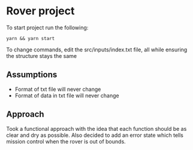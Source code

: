 # Rover project

To start project run the following:

`yarn && yarn start`

To change commands, edit the src/inputs/index.txt file, all while ensuring the structure stays the same

## Assumptions

- Format of txt file will never change
- Format of data in txt file will never change

## Approach

Took a functional approach with the idea that each function should be as clear and dry as possible. Also decided to add an error state which tells mission control when the rover is out of bounds.
